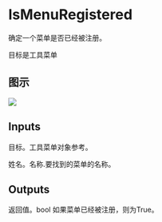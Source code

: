 # IsMenuRegistered

确定一个菜单是否已经被注册。

目标是工具菜单

## 图示

![]($-20221218-21134741.png)

## Inputs

目标。工具菜单对象参考。

姓名。名称.要找到的菜单的名称。  

## Outputs

返回值。bool 如果菜单已经被注册，则为True。
